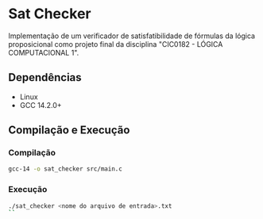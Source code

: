 # Sat Checker
Implementação de um verificador de satisfatibilidade de fórmulas da lógica proposicional como projeto final da disciplina "CIC0182 -  LÓGICA COMPUTACIONAL 1".

## Dependências
* Linux
* GCC 14.2.0+

## Compilação e Execução
### Compilação
```bash
gcc-14 -o sat_checker src/main.c
```

### Execução
```bash
./sat_checker <nome do arquivo de entrada>.txt
``
